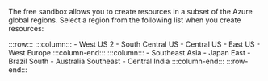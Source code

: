The free sandbox allows you to create resources in a subset of the Azure global regions. Select a region from the following list when you create resources:

:::row:::
    :::column:::
        - West US 2
        - South Central US
        - Central US
        - East US
        - West Europe
    :::column-end:::
    :::column:::
        - Southeast Asia
        - Japan East
        - Brazil South
        - Australia Southeast
        - Central India
    :::column-end:::
:::row-end:::